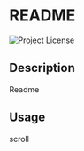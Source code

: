 # README
  ![Project License](https://img.shields.io/badge/license-MIT-yellow.svg)

## Description

Readme

## Usage

scroll

